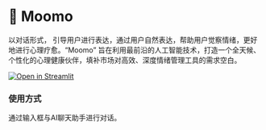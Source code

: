 # 🌈 Moomo

以对话形式， 引导用户进行表达，通过用户自然表达，帮助用户觉察情绪，更好地进行心理疗愈。“Moomo” 旨在利用最前沿的人工智能技术，打造一个全天候、个性化的心理健康伙伴，填补市场对高效、深度情绪管理工具的需求空白。

[![Open in Streamlit](https://static.streamlit.io/badges/streamlit_badge_black_white.svg)](https://ml-model-builder-template.streamlit.app/)

### 使用方式

通过输入框与AI聊天助手进行对话。